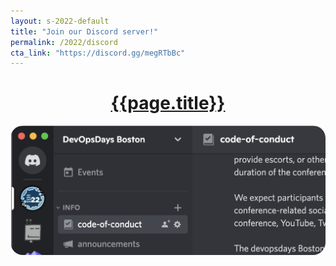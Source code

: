 ```yaml
---
layout: s-2022-default
title: "Join our Discord server!"
permalink: /2022/discord
cta_link: "https://discord.gg/megRTbBc"
---
```


<div style="text-align:center;">

<a href="{{page.cta_link}}"><h1>{{page.title}}</h1><img src="/assets/2022/images/discord-snap.png" title="{{page.title}}" style="border-radius:20px;" /></a>

</div>
